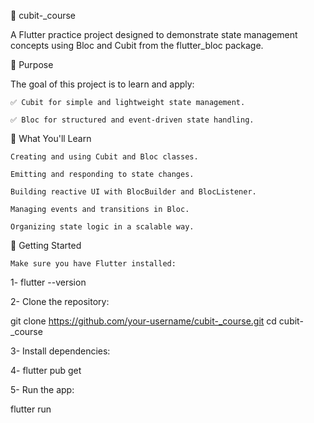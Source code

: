 📱 cubit-_course

A Flutter practice project designed to demonstrate state management concepts using Bloc and Cubit from the flutter_bloc package.

🎯 Purpose

The goal of this project is to learn and apply:

    ✅ Cubit for simple and lightweight state management.

    ✅ Bloc for structured and event-driven state handling.

🧠 What You'll Learn

    Creating and using Cubit and Bloc classes.

    Emitting and responding to state changes.

    Building reactive UI with BlocBuilder and BlocListener.

    Managing events and transitions in Bloc.

    Organizing state logic in a scalable way.

🚀 Getting Started

    Make sure you have Flutter installed:

1- flutter --version

2- Clone the repository:

git clone https://github.com/your-username/cubit-_course.git
cd cubit-_course

3- Install dependencies:

4- flutter pub get

5- Run the app:

flutter run
